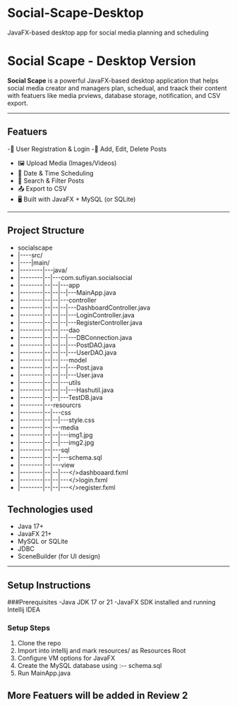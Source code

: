 # Social-Scape-Desktop
JavaFX-based desktop app for social media planning and scheduling

# Social Scape - Desktop Version

**Social Scape** is a powerful JavaFX-based desktop application that helps social media creator and managers plan, schedual, and traack their content with featuers like media prviews, database storage, notification, and CSV export.

------

## Featuers 

-🔐 User Registration & Login
-📝 Add, Edit, Delete Posts
- 🖼 Upload Media (Images/Videos)
- 📅 Date & Time Scheduling
- 🔎 Search & Filter Posts
- 📤 Export to CSV
- 🖥 Built with JavaFX + MySQL (or SQLite)

-----

## Project Structure

-  socialscape
-  |----src/
-  |----|main/
-  |--------|---java/
-  |--------|--|---com.sufiyan.socialsocial
-  |--------|--|--|---app
-  |--------|--|--|--|---MainApp.java
-  |--------|--|--|---controller
-  |--------|--|--|--|---DashboardController.java
-  |--------|--|--|--|---LoginController.java
-  |--------|--|--|--|---RegisterController.java
-  |--------|--|--|---dao
-  |--------|--|--|--|---DBConnection.java
-  |--------|--|--|--|---PostDAO.java
-  |--------|--|--|--|---UserDAO.java
-  |--------|--|--|---model
-  |--------|--|--|--|---Post.java
-  |--------|--|--|--|---User.java
-  |--------|--|--|---utils
-  |--------|--|--|--|---Hashutil.java
-  |--------|--|--|---TestDB.java
-  |--------|---resourcrs   
-  |--------|--|---css
-  |--------|--|--|---style.css
-  |--------|--|---media 
-  |--------|--|--|---img1.jpg
-  |--------|--|--|---img2.jpg
-  |--------|--|---sql
-  |--------|--|--|---schema.sql
-  |--------|--|---view
-  |--------|--|--|---</>dashboaard.fxml
-  |--------|--|--|---</>login.fxml
-  |--------|--|--|---</>register.fxml

  ## Technologies used
  - Java 17+
  - JavaFX 21+
  - MySQL or SQLite
  - JDBC
  - SceneBuilder (for UI design)
 
  ----
  ## Setup Instructions
  ###Prerequisites
  -Java JDK 17 or 21
  -JavaFX SDK installed and running
  Intellij IDEA

  ### Setup Steps
  1. Clone the repo
  2. Import into intellij and mark resources/ as Resources Root
  3. Configure VM options for JavaFX
  4. Create the MySQL database using :-- schema.sql
  5. Run MainApp.java
## More Featuers will be added in Review 2
